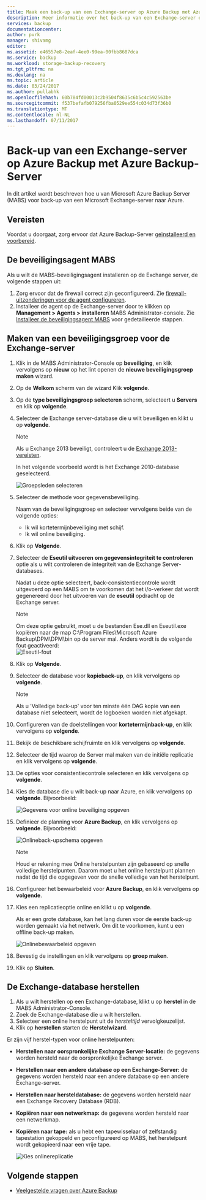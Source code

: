 ```yaml
---
title: Maak een back-up van een Exchange-server op Azure Backup met Azure Backup-Server | Microsoft Docs
description: Meer informatie over het back-up van een Exchange-server op Azure Backup met behulp van Azure Backup-Server
services: backup
documentationcenter: 
author: pvrk
manager: shivamg
editor: 
ms.assetid: e46557e8-2eaf-4ee0-99ea-00fbb8687dca
ms.service: backup
ms.workload: storage-backup-recovery
ms.tgt_pltfrm: na
ms.devlang: na
ms.topic: article
ms.date: 03/24/2017
ms.author: pullabhk
ms.openlocfilehash: 60b784fd00013c2b9504f8635c6b5c4c592563be
ms.sourcegitcommit: f537befafb079256fba0529ee554c034d73f36b0
ms.translationtype: MT
ms.contentlocale: nl-NL
ms.lasthandoff: 07/11/2017
---
```

# <a name="back-up-an-exchange-server-to-azure-backup-with-azure-backup-server"></a>Back-up van een Exchange-server op Azure Backup met Azure Backup-Server
In dit artikel wordt beschreven hoe u van Microsoft Azure Backup Server (MABS) voor back-up van een Microsoft Exchange-server naar Azure.  

## <a name="prerequisites"></a>Vereisten
Voordat u doorgaat, zorg ervoor dat Azure Backup-Server [geïnstalleerd en voorbereid](backup-azure-microsoft-azure-backup.md).

## <a name="mabs-protection-agent"></a>De beveiligingsagent MABS
Als u wilt de MABS-beveiligingsagent installeren op de Exchange server, de volgende stappen uit:

1. Zorg ervoor dat de firewall correct zijn geconfigureerd. Zie [firewall-uitzonderingen voor de agent configureren](https://technet.microsoft.com/library/Hh758204.aspx).
2. Installeer de agent op de Exchange-server door te klikken op **Management > Agents > installeren** MABS Administrator-console. Zie [Installeer de beveiligingsagent MABS](https://technet.microsoft.com/library/hh758186.aspx?f=255&MSPPError=-2147217396) voor gedetailleerde stappen.

## <a name="create-a-protection-group-for-the-exchange-server"></a>Maken van een beveiligingsgroep voor de Exchange-server
1. Klik in de MABS Administrator-Console op **beveiliging**, en klik vervolgens op **nieuw** op het lint openen de **nieuwe beveiligingsgroep maken** wizard.
2. Op de **Welkom** scherm van de wizard Klik **volgende**.
3. Op de **type beveiligingsgroep selecteren** scherm, selecteert u **Servers** en klik op **volgende**.
4. Selecteer de Exchange server-database die u wilt beveiligen en klikt u op **volgende**.

   > [!NOTE]
   > Als u Exchange 2013 beveiligt, controleert u de [Exchange 2013-vereisten](https://technet.microsoft.com/library/dn751029.aspx).
   >
   >

    In het volgende voorbeeld wordt is het Exchange 2010-database geselecteerd.

    ![Groepsleden selecteren](./media/backup-azure-backup-exchange-server/select-group-members.png)
5. Selecteer de methode voor gegevensbeveiliging.

    Naam van de beveiligingsgroep en selecteer vervolgens beide van de volgende opties:

   * Ik wil kortetermijnbeveiliging met schijf.
   * Ik wil online beveiliging.
6. Klik op **Volgende**.
7. Selecteer de **Eseutil uitvoeren om gegevensintegriteit te controleren** optie als u wilt controleren de integriteit van de Exchange Server-databases.

    Nadat u deze optie selecteert, back-consistentiecontrole wordt uitgevoerd op een MABS om te voorkomen dat het i/o-verkeer dat wordt gegenereerd door het uitvoeren van de **eseutil** opdracht op de Exchange server.

   > [!NOTE]
   > Om deze optie gebruikt, moet u de bestanden Ese.dll en Eseutil.exe kopiëren naar de map C:\Program Files\Microsoft Azure Backup\DPM\DPM\bin op de server mal. Anders wordt is de volgende fout geactiveerd:  
   > ![Eseutil-fout](./media/backup-azure-backup-exchange-server/eseutil-error.png)
   >
   >
8. Klik op **Volgende**.
9. Selecteer de database voor **kopieback-up**, en klik vervolgens op **volgende**.

   > [!NOTE]
   > Als u 'Volledige back-up' voor ten minste één DAG kopie van een database niet selecteert, wordt de logboeken worden niet afgekapt.
   >
   >
10. Configureren van de doelstellingen voor **kortetermijnback-up**, en klik vervolgens op **volgende**.
11. Bekijk de beschikbare schijfruimte en klik vervolgens op **volgende**.
12. Selecteer de tijd waarop de Server mal maken van de initiële replicatie en klik vervolgens op **volgende**.
13. De opties voor consistentiecontrole selecteren en klik vervolgens op **volgende**.
14. Kies de database die u wilt back-up naar Azure, en klik vervolgens op **volgende**. Bijvoorbeeld:

    ![Gegevens voor online beveiliging opgeven](./media/backup-azure-backup-exchange-server/specify-online-protection-data.png)
15. Definieer de planning voor **Azure Backup**, en klik vervolgens op **volgende**. Bijvoorbeeld:

    ![Onlineback-upschema opgeven](./media/backup-azure-backup-exchange-server/specify-online-backup-schedule.png)

    > [!NOTE]
    > Houd er rekening mee Online herstelpunten zijn gebaseerd op snelle volledige herstelpunten. Daarom moet u het online herstelpunt plannen nadat de tijd die opgegeven voor de snelle volledige van het herstelpunt.
    >
    >
16. Configureer het bewaarbeleid voor **Azure Backup**, en klik vervolgens op **volgende**.
17. Kies een replicatieoptie online en klikt u op **volgende**.

    Als er een grote database, kan het lang duren voor de eerste back-up worden gemaakt via het netwerk. Om dit te voorkomen, kunt u een offline back-up maken.  

    ![Onlinebewaarbeleid opgeven](./media/backup-azure-backup-exchange-server/specify-online-retention-policy.png)
18. Bevestig de instellingen en klik vervolgens op **groep maken**.
19. Klik op **Sluiten**.

## <a name="recover-the-exchange-database"></a>De Exchange-database herstellen
1. Als u wilt herstellen op een Exchange-database, klikt u op **herstel** in de MABS Administrator-Console.
2. Zoek de Exchange-database die u wilt herstellen.
3. Selecteer een online herstelpunt uit de *hersteltijd* vervolgkeuzelijst.
4. Klik op **herstellen** starten de **Herstelwizard**.

Er zijn vijf herstel-typen voor online herstelpunten:

* **Herstellen naar oorspronkelijke Exchange Server-locatie:** de gegevens worden hersteld naar de oorspronkelijke Exchange server.
* **Herstellen naar een andere database op een Exchange-Server:** de gegevens worden hersteld naar een andere database op een andere Exchange-server.
* **Herstellen naar hersteldatabase:** de gegevens worden hersteld naar een Exchange Recovery Database (RDB).
* **Kopiëren naar een netwerkmap:** de gegevens worden hersteld naar een netwerkmap.
* **Kopiëren naar tape:** als u hebt een tapewisselaar of zelfstandig tapestation gekoppeld en geconfigureerd op MABS, het herstelpunt wordt gekopieerd naar een vrije tape.

    ![Kies onlinereplicatie](./media/backup-azure-backup-exchange-server/choose-online-replication.png)

## <a name="next-steps"></a>Volgende stappen
* [Veelgestelde vragen over Azure Backup](backup-azure-backup-faq.md)
